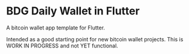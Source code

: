 # BDG Daily Wallet in Flutter

A bitcoin wallet app template for Flutter.

Intended as a good starting point for new bitcoin wallet projects.
This is WORK IN PROGRESS and not YET functional.

